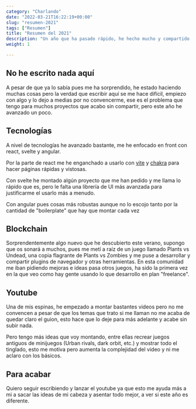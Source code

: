 ```yaml
---
category: "Charlando"
date: "2022-03-21T16:22:19+00:00"
slug: "resumen-2021"
tags: ["Resumen"]
title: "Resumen del 2021"
description: "Un año que ha pasado rápido, he hecho mucho y compartido poco por aquí"
weight: 1

---
```


## No he escrito nada aquí

A pesar de que ya lo sabía pues me ha sorprendido, he estado haciendo muchas cosas pero la verdad que escribir aquí se me hace difícil, empiezo con algo y lo dejo a medias por no convencerme, ese es el problema que tengo para muchos proyectos que acabo sin compartir, pero este año he avanzado un poco.

## Tecnologías

A nivel de tecnologías he avanzado bastante, me he enfocado en front con react, svelte y angular.

Por la parte de react me he enganchado a usarlo con [vite](https://vitejs.dev/) y [chakra](https://chakra-ui.com/) para hacer páginas rápidas y vistosas.

Con svelte he montado algún proyecto que me han pedido y me llama lo rápido que es, pero le falta una librería de UI más avanzada para justificarme el usarlo más a menudo.

Con angular pues cosas más robustas aunque no lo escojo tanto por la cantidad de "boilerplate" que hay que montar cada vez

## Blockchain

Sorprendentemente algo nuevo que he descubierto este verano, supongo que os sonará a muchos, pues me metí a raíz de un juego llamado Plants vs Undead, una copia flagrante de Plants vs Zombies y me puse a desarrollar y compartir plugins de navegador y otras herramientas. En esta comunidad me iban pidiendo mejoras e ideas pasa otros juegos, ha sido la primera vez en la que veo como hay gente usando lo que desarrollo en plan "freelance".

## Youtube

Una de mis espinas, he empezado a montar bastantes videos pero no me convencen a pesar de que los temas que trato si me llaman no me acaba de quedar claro el guion, esto hace que lo deje para más adelante y acabe sin subir nada.

Pero tengo más ideas que voy montando, entre ellas recrear juegos antiguos de minijuegos (Urban rivals, dark orbit, etc.) y mostrar todo el tinglado, esto me motiva pero aumenta la complejidad del video y ni me aclaro con los básicos.

## Para acabar

Quiero seguir escribiendo y lanzar el youtube ya que esto me ayuda más a mi a sacar las ideas de mi cabeza y asentar todo mejor, a ver si este año es diferente.

